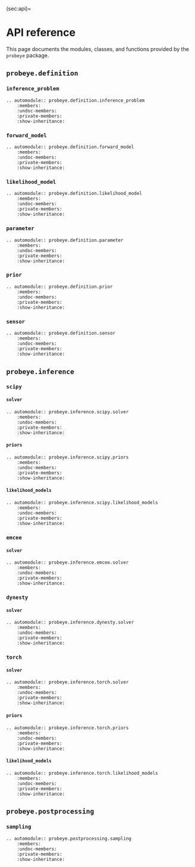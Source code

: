 (sec:api)=
# API reference

This page documents the modules, classes, and functions provided by the `probeye` 
package.

## `probeye.definition`
### `inference_problem`
```{eval-rst}
.. automodule:: probeye.definition.inference_problem
    :members:
    :undoc-members:
    :private-members:
    :show-inheritance:
```
### `forward_model`
```{eval-rst}
.. automodule:: probeye.definition.forward_model
    :members:
    :undoc-members:
    :private-members:
    :show-inheritance:
```
### `likelihood_model`
```{eval-rst}
.. automodule:: probeye.definition.likelihood_model
    :members:
    :undoc-members:
    :private-members:
    :show-inheritance:
```
### `parameter`
```{eval-rst}
.. automodule:: probeye.definition.parameter
    :members:
    :undoc-members:
    :private-members:
    :show-inheritance:
```
### `prior`
```{eval-rst}
.. automodule:: probeye.definition.prior
    :members:
    :undoc-members:
    :private-members:
    :show-inheritance:
```
### `sensor`
```{eval-rst}
.. automodule:: probeye.definition.sensor
    :members:
    :undoc-members:
    :private-members:
    :show-inheritance:
```

## `probeye.inference`
### `scipy`
#### `solver`
```{eval-rst}
.. automodule:: probeye.inference.scipy.solver
    :members:
    :undoc-members:
    :private-members:
    :show-inheritance:
```
#### `priors`
```{eval-rst}
.. automodule:: probeye.inference.scipy.priors
    :members:
    :undoc-members:
    :private-members:
    :show-inheritance:
```
#### `likelihood_models`
```{eval-rst}
.. automodule:: probeye.inference.scipy.likelihood_models
    :members:
    :undoc-members:
    :private-members:
    :show-inheritance:
```
### `emcee`
#### `solver`
```{eval-rst}
.. automodule:: probeye.inference.emcee.solver
    :members:
    :undoc-members:
    :private-members:
    :show-inheritance:
```
### `dynesty`
#### `solver`
```{eval-rst}
.. automodule:: probeye.inference.dynesty.solver
    :members:
    :undoc-members:
    :private-members:
    :show-inheritance:
```
### `torch`
#### `solver`
```{eval-rst}
.. automodule:: probeye.inference.torch.solver
    :members:
    :undoc-members:
    :private-members:
    :show-inheritance:
```
#### `priors`
```{eval-rst}
.. automodule:: probeye.inference.torch.priors
    :members:
    :undoc-members:
    :private-members:
    :show-inheritance:
```
#### `likelihood_models`
```{eval-rst}
.. automodule:: probeye.inference.torch.likelihood_models
    :members:
    :undoc-members:
    :private-members:
    :show-inheritance:
```

## `probeye.postprocessing`
### `sampling`
```{eval-rst}
.. automodule:: probeye.postprocessing.sampling
    :members:
    :undoc-members:
    :private-members:
    :show-inheritance:
```
